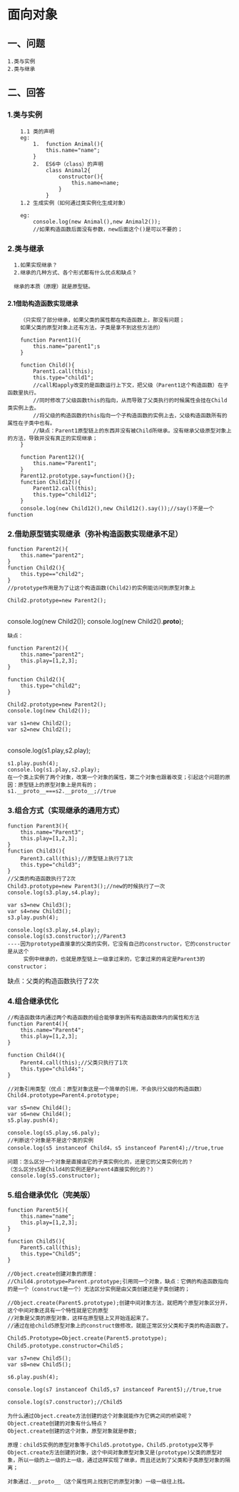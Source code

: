 # 面向对象

## 一、问题

    1.类与实例
    2.类与继承

## 二、回答

###  1.类与实例

	    1.1 类的声明
	    eg:
	    	1.  function Animal(){
	            this.name="name";
	    	}
	    	2.  ES6中（class）的声明
	    		class Animal2{
	                constructor(){
	                    this.name=name;
	                }
	    		}
	    1.2 生成实例（如何通过类实例化生成对象）
	    
	    eg:
	    	console.log(new Animal(),new Animal2());
	    	//如果构造函数后面没有参数，new后面这个()是可以不要的；



###  2.类与继承

      1.如果实现继承？
      2.继承的几种方式、各个形式都有什么优点和缺点？
      
      继承的本质（原理）就是原型链。


#### 2.1借助构造函数实现继承

    	（只实现了部分继承，如果父类的属性都在构造函数上，那没有问题；
    	如果父类的原型对象上还有方法，子类是拿不到这些方法的）
    	
    	function Parent1(){
            this.name="parent1";s
    	}
    	
    	function Child(){
            Parent1.call(this);
            this.type="child1";
            //call和apply改变的是函数运行上下文，把父级（Parent1这个构造函数）在子函数里执行。
            //同时修改了父级函数this的指向，从而导致了父类执行的时候属性会挂在Child类实例上去。
            //将父级的构造函数的this指向一个子构造函数的实例上去，父级构造函数所有的属性在子类中也有。
            //缺点：Parent1原型链上的东西并没有被Child所继承。没有继承父级原型对象上的方法，导致并没有真正的实现继承；
    	}
    	
    	function Parent12(){
            this.name="Parent1";
    	}
    	Parent12.prototype.say=function(){};
    	function Child12(){
            Parent12.call(this);
            this.type="child12";
    	}
    	console.log(new Child12(),new Child12().say());//say()不是一个function


### 2.借助原型链实现继承（弥补构造函数实现继承不足）

	function Parent2(){
	    this.name="parent2";
	}
	function Child2(){
	    this.type=="child2";
	}
	//prototype作用是为了让这个构造函数(Child2)的实例能访问到原型对象上
	
	Child2.prototype=new Parent2();


​	
	console.log(new Child2());
	console.log(new Child2().__proto__);
	
	缺点：
	
	function Parent2(){
		this.name="parent2";
		this.play=[1,2,3];
	}
	
	function Child2(){
	    this.type="child2";
	}
	
	Child2.prototype=new Parent2();
	console.log(new Child2());
	
	var s1=new Child2();
	var s2=new Child2();


​	
	console.log(s1.play,s2.play);
	
	s1.play.push(4);
	console.log(s1.play,s2.play);
	在一个类上实例了两个对象，改第一个对象的属性，第二个对象也跟着改变；引起这个问题的原因：原型链上的原型对象上是共有的；
	s1.__proto__===s2.__proto__;//true


### 3.组合方式（实现继承的通用方式）

    function Parent3(){
        this.name="Parent3";
        this.play=[1,2,3];
    }
    function Child3(){
        Parent3.call(this);//原型链上执行了1次
        this.type="child3";
    }
    //父类的构造函数执行了2次
    Child3.prototype=new Parent3();//new的时候执行了一次
    console.log(s3.play,s4.play);
    
    var s3=new Child3();
    var s4=new Child3();
    s3.play.push(4);
    
    console.log(s3.play,s4.play);
    console.log(s3.constructor);//Parent3
    ----因为prototype直接拿的父类的实例，它没有自己的constructor，它的constructor是从这个
         实例中继承的，也就是原型链上一级拿过来的，它拿过来的肯定是Parent3的constructor；
   缺点：父类的构造函数执行了2次

### 4.组合继承优化

    //构造函数体内通过两个构造函数的组合能够拿到所有构造函数体内的属性和方法
    function Parent4(){
        this.name="Parent4";
        this.play=[1,2,3];
    }
    
    function Child4(){
        Parent4.call(this);//父类只执行了1次
        this.type="child4s";
    }
    
    //对象引用类型（优点：原型对象这是一个简单的引用，不会执行父级的构造函数）
    Child4.prototype=Parent4.prototype;
    
    var s5=new Child4();
    var s6=new Child4();
    s5.play.push(4);
    
    console.log(s5.play,s6.paly);
    //判断这个对象是不是这个类的实例
    console.log(s5 instanceof Child4，s5 instanceof Parent4);//true,true
    
    问题：怎么区分一个对象是直接由它的子类实例化的，还是它的父类实例化的？
    （怎么区分s5是Child4的实例还是Parent4直接实例化的？）
     console.log(s5.constructor); 


### 5.组合继承优化（完美版）

    function Parent5(){
        this.name="name";
        this.play=[1,2,3];
    }
    
    function Child5(){
        Parent5.call(this);
        this.type="Child5";
    }
    
    //Object.create创建对象的原理：
    //Child4.prototype=Parent.prototype;引用同一个对象，缺点：它俩的构造函数指向的是一个（construct是一个）无法区分实例是由父类创建还是子类创建的；
    
    //Object.create(Parent5.prototype);创建中间对象方法，就把两个原型对象区分开，这个中间对象还具有一个特性就是它的原型
    //对象是父类的原型对象，这样在原型链上又开始连起来了。
    //通过在给child5原型对象上的construct做修改，就能正常区分父类和子类的构造函数了。
    
    Child5.Prototype=Object.create(Parent5.prototype);
    Child5.prototype.constructor=Child5；
    
    var s7=new Child5();
    var s8=new Child5();
    
    s6.play.push(4);
    
    console.log(s7 instanceof Child5,s7 instanceof Parent5);//true,true
    
    console.log(s7.constructor);//Child5
    
    为什么通过Object.create方法创建的这个对象就能作为它俩之间的桥梁呢？
    Object.create创建的对象有什么特点？
    Object.create创建的这个对象，原型对象就是参数;
    
    原理：child5实例的原型对象等于Child5.prototype，Child5.prototype又等于Object.create方法创建的对象，这个中间对象原型对象又是(prototype)父类的原型对象，所以一级的上一级的上一级，通过这样实现了继承，而且还达到了父类和子类原型对象的隔离；
    
    对象通过.__proto__（这个属性网上找到它的原型对象）一级一级往上找。
